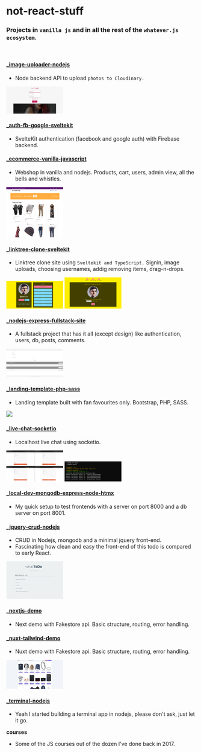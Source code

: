 # not-react-stuff

### Projects in `vanilla js` and in all the rest of the `whatever.js ecosystem`.
<br>

#### <a href="/_image-uploader-nodejs">**_image-uploader-nodejs**</a>
- Node backend API to upload `photos to Cloudinary.`

<img src="/zimages/8.jpg" width="30%">

#### <a href="/_auth-fb-google-sveltekit">**_auth-fb-google-sveltekit**</a>
- SvelteKit authentication (facebook and google auth) with Firebase backend.

#### <a href="/_ecommerce-vanilla-javascript">**_ecommerce-vanilla-javascript**</a>
- Webshop in vanilla and nodejs. Products, cart, users, admin view, all the bells and whistles.

<img src="/zimages/5.png" width="30%">

#### <a href="/_linktree-clone-sveltekit">**_linktree-clone-sveltekit**</a>
- Linktree clone site using `Sveltekit and TypeScript.` Signin, image uploads, choosing usernames, addig removing items, drag-n-drops.

<img src="/zimages/7.png" width="30%">
<img src="/zimages/1.png" width="30%">

#### <a href="/_nodejs-express-fullstack-site">**_nodejs-express-fullstack-site**</a>
- A fullstack project that has it all (except design) like authentication, users, db, posts, comments.

<img src="/zimages/2.png" width="30%">

#### <a href="/_landing-template-php-sass">**_landing-template-php-sass**</a>
- Landing template built with fan favourites only. Bootstrap, PHP, SASS.

<img src="/zimages/4.png" width="30%">

#### <a href="/_live-chat-socketio">**_live-chat-socketio**</a>
- Localhost live chat using socketio.

<img src="/zimages/9.png" width="30%">
<img src="/zimages/10.png" width="30%">

#### <a href="/_local-dev-mongodb-express-node-htmx">**_local-dev-mongodb-express-node-htmx**</a>
- My quick setup to test frontends with a server on port 8000 and a db server on port 8001.

#### <a href="/_jquery-crud-nodejs">**_jquery-crud-nodejs**</a>
- CRUD in Nodejs, mongodb and a minimal jquery front-end.
- Fascinating how clean and easy the front-end of this todo is compared to early React.

<img src="/zimages/6.png" width="30%">

#### <a href="/_nextjs-demo">**_nextjs-demo**</a>
- Next demo with Fakestore api. Basic structure, routing, error handling.

#### <a href="_nuxt-tailwind-demo">**_nuxt-tailwind-demo**</a>
- Nuxt demo with Fakestore api. Basic structure, routing, error handling.

<img src="/zimages/3.png" width="30%">

#### <a href="/_terminal-nodejs">**_terminal-nodejs**</a>
- Yeah I started building a terminal app in nodejs, please don't ask, just let it go. 

**courses**
- Some of the JS courses out of the dozen I've done back in 2017.